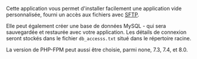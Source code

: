 Cette application vous permet d'installer facilement une application vide personnalisée,
fourni un accès aux fichiers avec [SFTP](https://yunohost.org/fr/filezilla).

Elle peut également créer une base de données MySQL - qui sera sauvegardée et
restaurée avec votre application. Les détails de connexion seront stockés dans
le fichier `db_accesss.txt` situé dans le répertoire racine.

La version de PHP-FPM peut aussi être choisie, parmi none, 7.3, 7.4, et 8.0.
